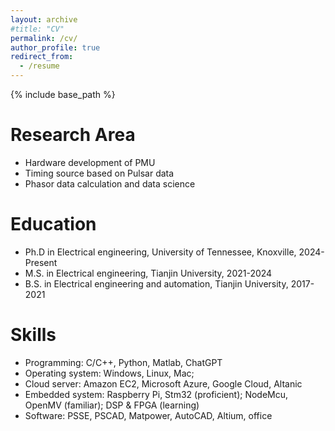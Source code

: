 ```yaml
---
layout: archive
#title: "CV"
permalink: /cv/
author_profile: true
redirect_from:
  - /resume
---
```


{% include base_path %}

Research Area
======
* Hardware development of PMU
* Timing source based on Pulsar data
* Phasor data calculation and data science

Education
======
* Ph.D in Electrical engineering, University of Tennessee, Knoxville, 2024-Present
* M.S. in Electrical engineering, Tianjin University, 2021-2024
* B.S. in Electrical engineering and automation, Tianjin University, 2017-2021
 
Skills
======
* Programming: C/C++, Python, Matlab, ChatGPT
* Operating system: Windows, Linux, Mac;
* Cloud server: Amazon EC2, Microsoft Azure, Google Cloud, Altanic
* Embedded system: Raspberry Pi, Stm32 (proficient); NodeMcu, OpenMV (familiar); DSP & FPGA (learning)
* Software: PSSE, PSCAD, Matpower, AutoCAD, Altium, office
